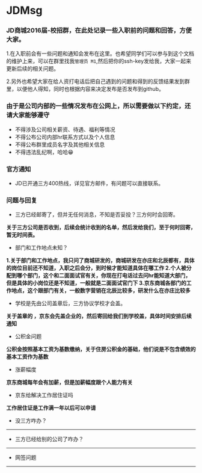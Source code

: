 # JDMsg

### JD商城2016届-校招群，在此处记录一些入职前的问题和回答，方便大家。

1.在入职前会有一些问题和通知会发布在这里。也希望同学们可以参与到这个文档的维护上来，可以在群里找我`管理员 M1`,然后把你的ssh-key发给我，大家一起来更新后续的相关问题。

2.另外也希望大家在给人资打电话后把自己遇到的问题和得到的反馈结果发到群里，以便他人得知，同时也根据内容来决定发布是否发布到github。

### 由于是公司内部的一些情况发布在公网上，所以需要做以下约定，还请大家能够遵守

* 不得涉及公司相关薪资、待遇、福利等情况
* 不得公布公司内部hr联系方式以及个人信息
* 不得公布群里成员名字及其他相关信息
* 不得违法乱纪啊，哈哈😁

### 官方通知

* JD已开通三方400热线，详见官方邮件，有问题可以直接联系。

### 问题与回复

* 三方已经邮寄了，但并无任何消息，不知是否妥投？三方何时会回寄。

 **关于三方公司是否收到，后续会统计收到的名单，然后发给我们，至于何时回寄，暂无时间表。**

* 部门和工作地点未知？

 **1.关于部门和工作地点，我只问了商城研发的，商城研发在亦庄和北辰都有，具体的岗位目前还不知道，入职之后会分，到时候才能知道具体在哪工作
 2.个人被分配到哪个部门，这个和二面面试官有关，你现在打电话过去问hr能知道大部门，但是具体的小岗位还是不知道，一般就是二面面试官门下
 3.京东商城各部门的工作地点，这个跟部门有关，一般数字营销在北辰比较多，研发什么在亦庄比较多**

* 学校是先由公司盖章后，三方协议学校才会盖。

 **关于盖章的 ，京东会先盖企业的，然后寄回给我们到学校盖，具体时间安排后续通知**

* 公积金问题

 **公积金按照基本工资为基数缴纳，关于住房公积金的基础，他们说是不包含绩效的基本工资作为基数**
 
* 涨薪幅度

 **京东商城每年会有加薪，但是加薪幅度跟个人能力有关**
 
* 京东给解决工作居住证吗

 **工作居住证是工作满一年以后可以申请**
 
* 没三方咋办？

 ****

* 三方已经给别的公司了咋办？

 **** 
 
* 网签问题

 ****


